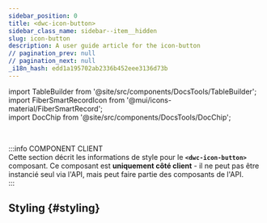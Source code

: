 ```yaml
---
sidebar_position: 0
title: <dwc-icon-button>
sidebar_class_name: sidebar--item__hidden
slug: icon-button
description: A user guide article for the icon-button
// pagination_prev: null
// pagination_next: null
_i18n_hash: edd1a195702ab2336b452eee3136d73b
---
```

import TableBuilder from '@site/src/components/DocsTools/TableBuilder';  
import FiberSmartRecordIcon from '@mui/icons-material/FiberSmartRecord';  
import DocChip from '@site/src/components/DocsTools/DocChip';  

<DocChip chip='shadow' />  

<br />  

:::info COMPONENT CLIENT  
Cette section décrit les informations de style pour le **`<dwc-icon-button>`** composant. Ce composant est **uniquement côté client** - il ne peut pas être instancié seul via l'API, mais peut faire partie des composants de l'API.  
:::  

## Styling {#styling}  

<TableBuilder name="dwc-icon-button" clientComponent />
